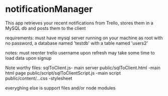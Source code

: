 notificationManager
===================

This app retrieves your recent notifications from Trello, stores them in a MySQL db and posts them to the client

requirements: must have mysql server running on your machine as root with no password, a database named 'testdb' with a table named 'users2'

notes:
must reenter trello username upon refresh
may take some time to load data upon signup

Note worthy files:
  sqlToClient.js- main server
  public/sqlToClient.html -main html page
  public/script/sqlToClientScript.js -main script
  public/content/...css -stylesheet
  
everyghing else is support files and/or node modules
